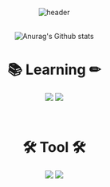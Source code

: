 <div align="center">

![header](https://capsule-render.vercel.app/api?type=waving&reversal=true&color=timeGradient&height=300&section=header&text=MinSeung🎈%20&fontSize=90)<br><br>

<div align="center">

![Anurag's Github stats](https://github-readme-stats.vercel.app/api?username=wksoskwl&show_icons=true&theme=nightowl)

</div>

<h1 align="center"><b>📚 Learning ✏</b></h1>
<p align="center">
<img src="https://img.shields.io/badge/arduino-00979D?style=flat&logo=arduino&logoColor=white"/></a>
<img src="https://img.shields.io/badge/C-A8B9CC?style=flat&logo=C&logoColor=white"/></a>
</p><br>
<h1 align="center"><b>🛠 Tool 🛠</b></h1>
<p align="center">
<img src="https://img.shields.io/badge/arduino-00979D?style=flat&logo=arduino&logoColor=white"/></a>
<img src="https://img.shields.io/badge/Notion-000000?stylle=flat&logo=Notion&logoColor=white"/></a>
</P>


